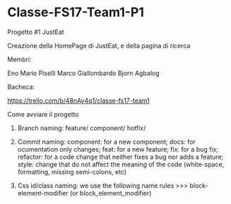 # Classe-FS17-Team1-P1
Progetto #1 JustEat

Creazione della HomePage di JustEat, e della pagina di ricerca

Membri:

Eno Mario Piselli
Marco Giallombardo
Bjorn Agbalog

Bacheca:

https://trello.com/b/48nAy4q1/classe-fs17-team1

Come avviare il progetto

1. Branch naming:
        feature/
        component/
        hotfix/
   
3. Commit naming:
        component: for a new component;
        docs: for ocumentation only changes;
        feat: for a new feature;
        fix: for a bug fix;
        refactor: for a code change that neither fixes a bug nor adds a feature;
        style: change that do not affect the meaning of the code (white-space, formatting, missing semi-colons, etc)

4. Css id/class naming: we use the following name rules >>> block-element-modifier (or block_element_modifier)
      
   
